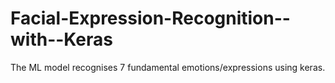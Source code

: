 # Facial-Expression-Recognition--with--Keras
The ML model recognises 7 fundamental emotions/expressions using keras.

